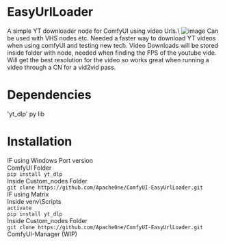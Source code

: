 # EasyUrlLoader
A simple YT downloader node for ComfyUI using video Urls.\ 
![image](https://github.com/user-attachments/assets/30501d79-6073-4653-8eaf-452ebc7fd719)
Can be used with VHS nodes etc.
Needed a faster way to download YT videos when using comfyUI and testing new tech.
Video Downloads will be stored inside folder with node, needed when finding the FPS of the youtube vide. 
Will get the best resolution for the video so works great when running a video through a CN for a vid2vid pass.
# Dependencies
'yt_dlp' py lib
# Installation
IF using Windows Port version\
ComfyUI Folder\
```pip install yt_dlp```\
Inside Custom_nodes Folder\
```git clone https://github.com/Apache0ne/ComfyUI-EasyUrlLoader.git ```\
IF using Matrix \
Inside venv\Scripts\
```activate```\
```pip install yt_dlp```\
Inside Custom_nodes Folder\
```git clone https://github.com/Apache0ne/ComfyUI-EasyUrlLoader.git ```\
ComfyUI-Manager (WIP)
